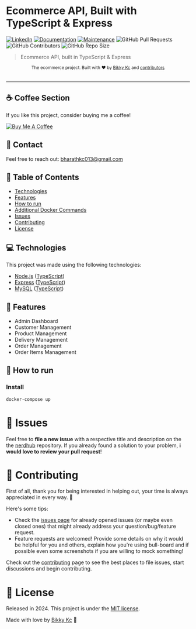 # Ecommerce API, Built with TypeScript & Express

[![LinkedIn](https://img.shields.io/badge/bharat-kc-876b7026?style=flat&logo=Linkedin&logoColor=white)](https://www.linkedin.com/in/bharat-kc-876b70265/)
[![Documentation](https://img.shields.io/badge/documentation-yes-03B0E8.svg)](https://github.com/bikky-kc013/nerdhub#readme)
[![Maintenance](https://img.shields.io/badge/Maintained%3F-yes-03B0E8.svg)](https://github.com/RafaelGoulartB/nodejs-ecommerce/graphs/commit-activity)
![GitHub Pull Requests](https://img.shields.io/github/issues-pr/RafaelGoulartB/nodejs-ecommerce?color=03B0E8)
![GitHub Contributors](https://img.shields.io/github/contributors/RafaelGoulartB/nodejs-ecommerce?color=03B0E8)
![GitHub Repo Size](https://img.shields.io/github/repo-size/RafaelGoulartB/nodejs-ecommerce?color=03B0E8)

> Ecommerce API, built in TypeScript & Express

<div align="center">
  <sub>The ecommerce project. Built with ❤︎ by
    <a href="https://github.com/bikky-kc013">Bikky Kc</a> and
    <a href="https://github.com/bikky-kc013/nerdhub/graphs/contributors">
      contributors
    </a>
  </sub>
</div>

<br />

---

## ☕ Coffee Section
If you like this project, consider buying me a coffee!

[![Buy Me A Coffee](https://img.shields.io/badge/Buy%20Me%20A%20Coffee-donate-yellow)](https://www.buymeacoffee.com/bharathkc013)

## 📧 Contact
Feel free to reach out: [bharathkc013@gmail.com](mailto:bharathkc013@gmail.com)

## :pushpin: Table of Contents

- [Technologies](#computer-technologies)
- [Features](#rocket-features)
- [How to run](#construction_worker-how-to-run)
- [Additional Docker Commands](#additional-docker-commands)
- [Issues](#bug-issues)
- [Contributing](#tada-contributing)
- [License](#closed_book-license)

## :computer: Technologies

This project was made using the following technologies:

- [Node.js](https://nodejs.org/en/) ([TypeScript](https://www.typescriptlang.org/docs/handbook/node.html))
- [Express](https://expressjs.com/) ([TypeScript](https://www.npmjs.com/package/@types/express))
- [MySQL](https://github.com/mysqljs/mysql) ([TypeScript](https://www.npmjs.com/package/@types/mysql))

## :rocket: Features

- Admin Dashboard
- Customer Management
- Product Management
- Delivery Management
- Order Management
- Order Items Management

## :construction_worker: How to run

### Install

```sh
docker-compose up
```

# :bug: Issues

Feel free to **file a new issue** with a respective title and description on the the [nerdhub](https://github.com/bikky-kc013/nerdhub/issues) repository. If you already found a solution to your problem, **i would love to review your pull request**!

# :tada: Contributing
First of all, thank you for being interested in helping out, your time is always appreciated in every way. :100:

Here's some tips:

* Check the [issues page](https://github.com/bikky-kc013/nerdhub/issues) for already opened issues (or maybe even closed ones) that might already address your question/bug/feature request.
* Feature requests are welcomed! Provide some details on why it would be helpful for you and others, explain how you're using bull-board and if possible even some screenshots if you are willing to mock something!

Check out the [contributing](./CONTRIBUTING.md) page to see the best places to file issues, start discussions and begin contributing.

# :closed_book: License

Released in 2024.
This project is under the [MIT license](./LICENSE).

Made with love by [Bikky Kc](https://github.com/bikky-kc013) 🚀
